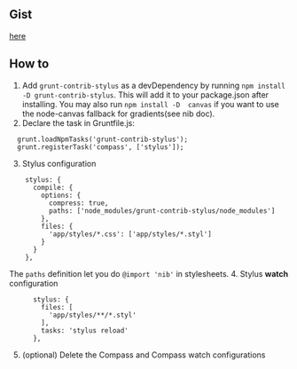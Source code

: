 ## Gist

[here](https://gist.github.com/ffcbf037e6e856e1010d)

## How to

1. Add `grunt-contrib-stylus` as a devDependency by running `npm install -D grunt-contrib-stylus`. This will add it to your package.json after installing. You may also run `npm install -D  canvas` if you want to use the node-canvas fallback for gradients(see nib doc).
2. Declare the task in Gruntfile.js:
```
  grunt.loadNpmTasks('grunt-contrib-stylus');
  grunt.registerTask('compass', ['stylus']);
```
3. Stylus configuration
```
    stylus: {
      compile: {
        options: {
          compress: true,
          paths: ['node_modules/grunt-contrib-stylus/node_modules']
        },
        files: {
          'app/styles/*.css': ['app/styles/*.styl']
        }
      }
    },
```
The `paths` definition let you do `@import 'nib'` in stylesheets.
4. Stylus **watch** configuration
```
      stylus: {
        files: [
          'app/styles/**/*.styl'
        ],
        tasks: 'stylus reload'
      },
```
5. (optional) Delete the Compass and Compass watch configurations
